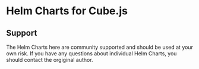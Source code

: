 # Helm Charts for Cube.js

## Support

The Helm Charts here are community supported and should be used at your own risk. If you have any questions about individual Helm Charts, you should contact the orgiginal author. 
